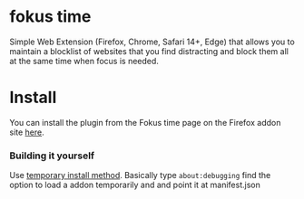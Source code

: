 # fokus time

Simple Web Extension (Firefox, Chrome, Safari 14+, Edge) that allows you to maintain a blocklist of websites that you find distracting and block them all at the same time when focus is needed. 

# Install 

You can install the plugin from the Fokus time page on the Firefox addon site [here](https://addons.mozilla.org/en-CA/firefox/addon/fokus-time/
). 

### Building it yourself
 
Use [temporary install method](https://developer.mozilla.org/en-US/docs/Mozilla/Add-ons/WebExtensions/Temporary_Installation_in_Firefox). Basically type `about:debugging` find the option to load a addon temporarily and and point it at manifest.json


